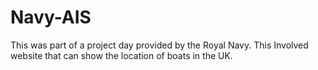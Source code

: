 # Navy-AIS
This was part of a project day provided by the Royal Navy. This Involved website that can show the location of boats in the UK.

